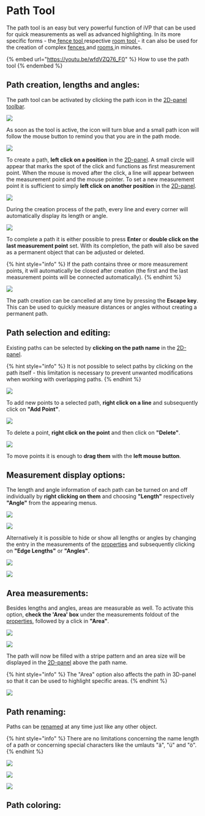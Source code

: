 # Path Tool

The path tool is an easy but very powerful function of iVP that can be used for quick measurements as well as advanced highlighting. In its more specific forms - the[ fence tool ](fence-tool.md)respective [room tool ](the-room-tool.md)- it can also be used for the creation of complex [fences ](fence-tool.md#creating-a-fence)and [rooms ](the-room-tool.md#creating-a-room)in minutes.

{% embed url="https://youtu.be/wfdVZQ76_F0" %}
How to use the path tool
{% endembed %}

## Path creation, lengths and angles:

The path tool can be activated by clicking the path icon in the [2D-panel toolbar](../user-interface/the-2d-panel.md#the-toolbar-of-the-2d-panel).

![](../../../.gitbook/assets/iVP\_guide\_path\_tool\_menu\_icon.jpg)

As soon as the tool is active, the icon will turn blue and a small path icon will follow the mouse button to remind you that you are in the path mode.

![](../../../.gitbook/assets/iVP\_guide\_path\_tool\_mouse\_icon.jpg)

To create a path, **left click on a position** in the [2D-panel](../user-interface/the-2d-panel.md). A small circle will appear that marks the spot of the click and functions as first measurement point. When the mouse is moved after the click, a line will appear between the measurement point and the mouse pointer. To set a new measurement point it is sufficient to simply **left click on another position** in the [2D-panel](../user-interface/the-2d-panel.md).

![](../../../.gitbook/assets/iVP\_path\_tool\_draw\_path\_line.jpg)

During the creation process of the path, every line and every corner will automatically display its length or angle.

![](../../../.gitbook/assets/iVP\_path\_tool\_draw\_path\_angle.jpg)

To complete a path it is either possible to press **Enter** or **double click on the last measurement point** set. With its completion, the path will also be saved as a permanent object that can be adjusted or deleted.

{% hint style="info" %}
If the path contains three or more measurement points, it will automatically be closed after creation (the first and the last measurement points will be connected automatically).
{% endhint %}

![](../../../.gitbook/assets/iVP\_path\_tool\_draw\_path\_path\_panel.jpg)

The path creation can be cancelled at any time by pressing the **Escape key**. This can be used to quickly measure distances or angles without creating a permanent path.

## Path selection and editing:

Existing paths can be selected by **clicking on the path name** in the [2D-panel](../user-interface/the-2d-panel.md).

{% hint style="info" %}
It is not possible to select paths by clicking on the path itself - this limitation is necessary to prevent unwanted modifications when working with overlapping paths.
{% endhint %}

![](../../../.gitbook/assets/iVP\_path\_tool\_path\_selection.jpg)

To add new points to a selected path, **right click on a line** and subsequently click on **"Add Point"**.

![](../../../.gitbook/assets/iVP\_path\_tool\_draw\_path\_right\_click\_line\_menu.jpg)

To delete a point, **right click on the point** and then click on **"Delete"**.

![](../../../.gitbook/assets/iVP\_path\_tool\_draw\_path\_right\_click\_point\_menu.jpg)

To move points it is enough to **drag them** with the **left mouse button**.

## Measurement display options:

The length and angle information of each path can be turned on and off individually by **right clicking on them** and choosing **"Length"** respectively **"Angle"** from the appearing menus.

![](../../../.gitbook/assets/iVP\_path\_tool\_draw\_path\_right\_click\_line\_menu.jpg)

![](../../../.gitbook/assets/iVP\_path\_tool\_draw\_path\_right\_click\_point\_menu.jpg)

Alternatively it is possible to hide or show all lengths or angles by changing the entry in the measurements of the [properties](../user-interface/the-info-panel.md) and subsequently clicking on **"Edge Lengths"** or **"Angles"**.

![](../../../.gitbook/assets/iVP\_path\_tool\_draw\_path\_path\_panel.jpg)

![](../../../.gitbook/assets/iVP\_path\_tool\_list\_right\_click\_menu\_measurements.jpg)

## Area measurements:

Besides lengths and angles, areas are measurable as well. To activate this option, **check the 'Area' box** under the measurements foldout of the [properties](../user-interface/the-info-panel.md), followed by a click in **"Area"**.

![](../../../.gitbook/assets/iVP\_path\_tool\_draw\_path\_path\_panel.jpg)

![](../../../.gitbook/assets/iVP\_path\_tool\_list\_right\_click\_menu\_area.jpg)

The path will now be filled with a stripe pattern and an area size will be displayed in the [2D-panel](../user-interface/the-2d-panel.md) above the path name.

{% hint style="info" %}
The "Area" option also affects the path in 3D-panel so that it can be used to highlight specific areas.
{% endhint %}

![](../../../.gitbook/assets/iVP\_path\_tool\_draw\_path\_area.jpg)

## Path renaming:

Paths can be [renamed](/the-tree-view/renaming-objects-and-folders) at any time just like any other object.

{% hint style="info" %}
There are no limitations concerning the name length of a path or concerning special characters like the umlauts "ä", "ü" and "ö".
{% endhint %}

![](../../../.gitbook/assets/iVP\_path\_tool\_draw\_path\_path\_panel.jpg)

![](../../../.gitbook/assets/iVP\_path\_tool\_list\_right\_click\_menu\_rename.jpg)

![](../../../.gitbook/assets/iVP\_path\_tool\_list\_rename.jpg)

## Path coloring:

